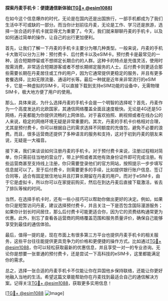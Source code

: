 **探索丹麦手机卡：便捷通信新体验[[TG💪+ @esim1088](https://t.me/s/esim1088)]**

在如今这个信息爆炸的时代，无论是在国内还是出国旅行，一部手机都成为了我们生活中不可或缺的一部分。而当你计划前往丹麦，无论是工作、学习还是旅游，选择一张合适的手机卡就显得尤为重要了。今天，我们就来聊聊丹麦的手机卡，以及如何通过简单的操作，让自己的出行更加便利。

首先，让我们了解一下丹麦的手机卡主要分为哪几种类型。一般来说，丹麦的手机卡大致可以分为三种：预付费卡、后付费卡以及eSIM卡。预付费卡是最常见的一种，适合短期停留或不想绑定长期合约的人群。这种卡的特点是充值灵活，使用时按需消费，非常适合短期游客或者不想长期绑定服务的人士。后付费卡则更适合那些需要长期在丹麦居住或工作的用户，因为它通常提供更稳定的服务，并且有更多套餐选择，比如无限流量、通话时长等。最后一种就是近年来非常流行的eSIM卡，它是一种虚拟的SIM卡，可以直接下载到支持eSIM功能的设备中，无需物理SIM卡，极大地方便了用户的使用。

那么，具体来说，为什么选择丹麦的手机卡会是一个明智的选择呢？首先，丹麦作为一个高度发达的北欧国家，其通信网络覆盖全面且速度极快。无论是4G还是5G网络，丹麦都能为你提供流畅的上网体验。对于喜欢拍照、刷视频或者在线办公的人来说，稳定的网络环境无疑是非常重要的。其次，丹麦的手机卡价格相对合理，尤其是预付费卡，你可以根据自己的需求选择不同额度的充值包，避免不必要的浪费。而且，很多运营商还提供了多种语言的服务和支持，这对于初到丹麦的朋友来说，无疑是一大福音。

接下来，我们来谈谈如何注册丹麦的手机卡。对于预付费卡来说，注册过程相对简单，你只需前往当地的营业厅，带上护照或者其他有效身份证件即可完成注册。有些运营商甚至支持线上注册，你只需要登录他们的官方网站，按照提示一步步填写信息就可以了。至于后付费卡，则需要更多的手续，比如提供银行账户信息、签订合同等，适合有固定居住地址并且打算长期留在丹麦的用户。而对于eSIM卡，由于它是虚拟卡，所以你可以在家提前购买，然后在到达丹麦后直接下载激活，省去了排队等候的时间。

当然，在选择手机卡时，还有一些小技巧可以帮助你做出更好的决定。例如，如果你只是短暂访问丹麦，建议选择预付费卡，并且关注一下是否包含国际漫游服务；如果你计划长时间居住，那么后付费卡可能更适合你，因为它的资费结构通常更为优惠。此外，别忘了查看各运营商的网络覆盖范围和服务质量评价，确保自己能够享受到最佳的通信体验。

最后，值得一提的是，现在市面上有很多第三方平台也提供丹麦手机卡的相关服务，这些平台往往能提供更具竞争力的价格和更便捷的操作方式。比如通过[TG💪+ @esim1088](https://t.me/s/esim1088)，你可以轻松获取最新的优惠信息，并且享受一对一的专业咨询。无论你是想要一张普通的预付费卡，还是尝试一下高科技的eSIM卡，这里都能满足你的需求。

总之，选择一张合适的丹麦手机卡不仅能让你在异国他乡保持联络，还能让你更好地融入当地的生活。希望这篇文章能帮助你在丹麦找到最适合自己的通信解决方案。记得关注[TG💪+ @esim1088](https://t.me/s/esim1088)，获取更多实用信息！

[[TG💪+ @esim1088](https://t.me/s/esim1088) ![Image](https://i.postimg.cc/4NQfJmqS/Snipaste-2025-05-13-00-14-12.png)]